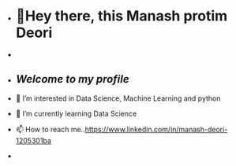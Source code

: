 - # 👋Hey there, this Manash protim Deori 
-

- ## ***Welcome to my profile***

- 👀 I’m interested in Data Science, Machine Learning and python 
- 🌱 I’m currently learning Data Science
- 📫 How to reach me..https://www.linkedin.com/in/manash-deori-1205301ba
-


<!---
IllusiManaz/IllusiManaz is a ✨ special ✨ repository because its `README.md` (this file) appears on your GitHub profile.
You can click the Preview link to take a look at your changes.
--->

